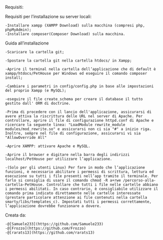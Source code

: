 Requisiti:

Requisiti per l’installazione su server locali:

    -Installare xampp (XAMPP Download) sulla macchina (compresi php, phpMyAdmin);
    -Installare composer(Composer Download) sulla macchina.

Guida all’installazione

    -Scaricare la cartella git;

    -Spostare la cartella git nella cartella htdocs/ in Xampp;

    -Aprire il terminal nella cartella dell’applicazione che di default è xampp/htdocs/PetHouse per Windows ed eseguire il comando composer install;

    -Cambiare i parametri in config/config.php in base alle impostazioni del proprio Xampp (e MySQL);

    -eseguire il file create_schema per creare il database il tutto gestito dall' ORM di doctrine.

    -Prima di procedere con il lancio dell'applicazione, assicurarsi di avere attiva la riscrittura delle URL nel server di Apache. Per controllare, aprire il file di configurazione httpd.conf di Apache e ricercare la seguente linea: "LoadModule rewrite_module modules/mod_rewrite.so" e assicurarsi non ci sia "#" a inizio riga. Inoltre, sempre nel file di configurazione, assicurarsi vi sia "AllowOverride All"

    -Aprire XAMPP: attivare Apache e MySQL.

    -Aprire il browser e digitare nella barra degli indirizzi localhost/PetHouse per utilizzare l’applicazione.

    -(Solo per gli utenti Linux) Per fare in modo che l’applicazione funzioni, è necessario abilitare i permessi di scrittura, lettura ed esecuzione su tutti i file presenti nell’app tramite il terminale. Per farlo si consiglia di usare il comando chmod -R a+rwe /percorso-alla-cartella-PetHouse. Controllare che tutti i file nelle cartelle abbiano i permessi abilitati. In caso contrario, è consigliabile utilizzare il comando prima indicato direttamente nelle cartelle interessate (prestare particolare attenzione ai file contenuti nella cartella smarty/libs/templates_c). Impostati tutti i permessi correttamente, l’applicazione dovrebbe funzionare a dovere.

Creata da:

    -@[Samuele233](https://github.com/Samuele233)
    -@[Frozzo](https://github.com/Frozzo)
    -@[rarats13](https://github.com/rarats13)